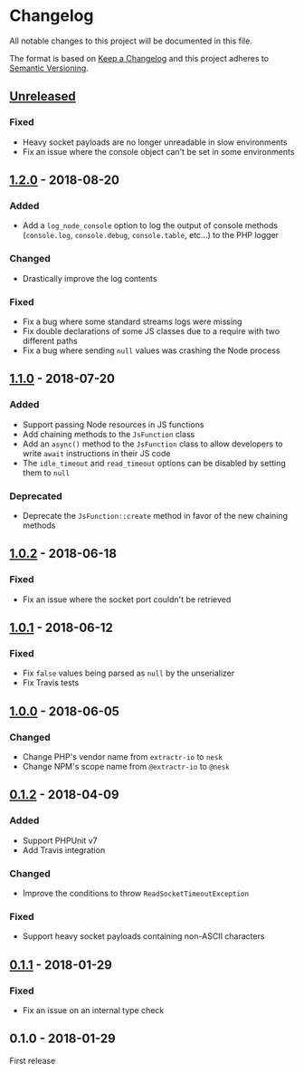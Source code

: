 # Changelog

All notable changes to this project will be documented in this file.

The format is based on [Keep a Changelog](http://keepachangelog.com/en/1.0.0/)
and this project adheres to [Semantic Versioning](http://semver.org/spec/v2.0.0.html).

## [Unreleased]
### Fixed
- Heavy socket payloads are no longer unreadable in slow environments
- Fix an issue where the console object can't be set in some environments

## [1.2.0] - 2018-08-20
### Added
- Add a `log_node_console` option to log the output of console methods (`console.log`, `console.debug`, `console.table`, etc…) to the PHP logger

### Changed
- Drastically improve the log contents

### Fixed
- Fix a bug where some standard streams logs were missing
- Fix double declarations of some JS classes due to a require with two different paths
- Fix a bug where sending `null` values was crashing the Node process

## [1.1.0] - 2018-07-20
### Added
- Support passing Node resources in JS functions
- Add chaining methods to the `JsFunction` class
- Add an `async()` method to the `JsFunction` class to allow developers to write `await` instructions in their JS code
- The `idle_timeout` and `read_timeout` options can be disabled by setting them to `null`

### Deprecated
- Deprecate the `JsFunction::create` method in favor of the new chaining methods

## [1.0.2] - 2018-06-18
### Fixed
- Fix an issue where the socket port couldn't be retrieved

## [1.0.1] - 2018-06-12
### Fixed
- Fix `false` values being parsed as `null` by the unserializer
- Fix Travis tests

## [1.0.0] - 2018-06-05
### Changed
- Change PHP's vendor name from `extractr-io` to `nesk`
- Change NPM's scope name from `@extractr-io` to `@nesk`

## [0.1.2] - 2018-04-09
### Added
- Support PHPUnit v7
- Add Travis integration

### Changed
- Improve the conditions to throw `ReadSocketTimeoutException`

### Fixed
- Support heavy socket payloads containing non-ASCII characters

## [0.1.1] - 2018-01-29
### Fixed
- Fix an issue on an internal type check

## 0.1.0 - 2018-01-29
First release


[Unreleased]: https://github.com/nesk/rialto/compare/1.2.0...HEAD
[1.2.0]: https://github.com/nesk/rialto/compare/1.1.0...1.2.0
[1.1.0]: https://github.com/nesk/rialto/compare/1.0.2...1.1.0
[1.0.2]: https://github.com/nesk/rialto/compare/1.0.1...1.0.2
[1.0.1]: https://github.com/nesk/rialto/compare/1.0.0...1.0.1
[1.0.0]: https://github.com/nesk/rialto/compare/0.1.2...1.0.0
[0.1.2]: https://github.com/nesk/rialto/compare/0.1.1...0.1.2
[0.1.1]: https://github.com/nesk/rialto/compare/0.1.0...0.1.1
